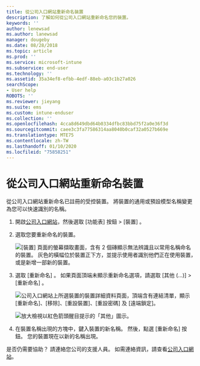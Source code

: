 ```yaml
---
title: 從公司入口網站重新命名裝置
description: 了解如何從公司入口網站重新命名您的裝置。
keywords: ''
author: lenewsad
ms.author: lanewsad
manager: dougeby
ms.date: 08/28/2018
ms.topic: article
ms.prod: ''
ms.service: microsoft-intune
ms.subservice: end-user
ms.technology: ''
ms.assetid: 35a34ef8-efbb-4edf-88eb-a03c1b27a026
searchScope:
- User help
ROBOTS: ''
ms.reviewer: jieyang
ms.suite: ems
ms.custom: intune-enduser
ms.collection: ''
ms.openlocfilehash: 4cca8d649dbd64b0334dfbc83bbd75f2a0e36f3d
ms.sourcegitcommit: caee3c3fa77586314aa8040b0caf32a0527b669e
ms.translationtype: MTE75
ms.contentlocale: zh-TW
ms.lasthandoff: 01/10/2020
ms.locfileid: "75858251"
---
```

# <a name="rename-your-device-from-the-company-portal-website"></a>從公司入口網站重新命名裝置

從公司入口網站重新命名已註冊的受控裝置。 將裝置的通用或預設模型名稱變更為您可以快速識別的名稱。

1. 開啟[公司入口網站](https://portal.manage.microsoft.com)，然後選取 [功能表]  按鈕 > [裝置]  。  

2. 選取您要重新命名的裝置。

    ![[裝置] 頁面的螢幕擷取畫面，含有 2 個磚顯示無法辨識且以常用名稱命名的裝置。 灰色的橫幅位於裝置正下方，並提示使用者識別他們正在使用裝置，或是新增一部新的裝置。](./media/rename-reset-device-step2-1808.png)   

3. 選取 [重新命名]  。 如果頁面頂端未顯示重新命名選項，請選取 [其他 (...)]   > [重新命名]  。   

   ![公司入口網站上所選裝置的裝置詳細資料頁面，頂端含有連結清單，顯示 [重新命名]、[移除]、[重設裝置]、[重設密碼] 及 [遠端鎖定]。 ](./media/rename-reset-device-1808.png)   

    ![放大檢視以紅色箭頭醒目提示的「其他」圖示。](./media/rename-reset-device-step3-more-1808.png)  

4. 在裝置名稱出現的方塊中，鍵入裝置的新名稱。 然後，點選 [重新命名]  按鈕。 您的裝置現在以新的名稱出現。  

是否仍需要協助？ 請連絡您公司的支援人員。 如需連絡資訊，請查看[公司入口網站](https://go.microsoft.com/fwlink/?linkid=2010980)。  
